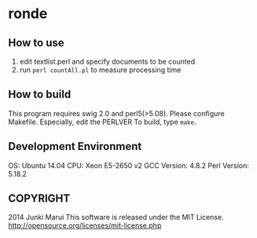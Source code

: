 ronde
===========

How to use
-----------
1. edit textlist.perl and specify documents to be counted
2. run `perl countAll.pl` to measure processing time

How to build
-----------
This program requires swig 2.0 and perl5(>5.08).
Please configure Makefile. Especially, edit the PERLVER
To build, type `make`.

Development Environment
-----------
OS: Ubuntu 14.04
CPU: Xeon E5-2650 v2
GCC Version: 4.8.2
Perl Version: 5.18.2

COPYRIGHT
-----------
2014 Junki Marui
This software is released under the MIT License.
http://opensource.org/licenses/mit-license.php 
